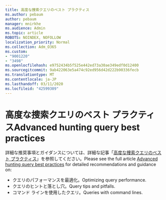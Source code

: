 ```yaml
---
title: 高度な捜索クエリのベスト プラクティス
ms.author: pebaum
author: pebaum
manager: mnirkhe
ms.audience: Admin
ms.topic: article
ROBOTS: NOINDEX, NOFOLLOW
localization_priority: Normal
ms.collection: Adm_O365
ms.custom:
- "9001220"
- "3498"
ms.openlocfilehash: e9752434b5f525e442ed73a30ae349edf0d12400
ms.sourcegitcommit: 9ab422063e5a474c92ed956d42d222b90336fecb
ms.translationtype: MT
ms.contentlocale: ja-JP
ms.lasthandoff: 03/11/2020
ms.locfileid: "42599309"
---
```

# <a name="advanced-hunting-query-best-practices"></a><span data-ttu-id="00bfb-102">高度な捜索クエリのベスト プラクティス</span><span class="sxs-lookup"><span data-stu-id="00bfb-102">Advanced hunting query best practices</span></span>

<span data-ttu-id="00bfb-103">詳細な推奨事項とガイダンスについては、詳細な記事「[高度な捜索クエリのベスト プラクティス](https://docs.microsoft.com/windows/security/threat-protection/microsoft-defender-atp/advanced-hunting-best-practices#optimize-query-performance)」を参照してください。</span><span class="sxs-lookup"><span data-stu-id="00bfb-103">Please see the full article [Advanced hunting query best practices](https://docs.microsoft.com/windows/security/threat-protection/microsoft-defender-atp/advanced-hunting-best-practices#optimize-query-performance) for detailed recommendations and guidance on:</span></span>
- <span data-ttu-id="00bfb-104">クエリのパフォーマンスを最適化。</span><span class="sxs-lookup"><span data-stu-id="00bfb-104">Optimizing query performance.</span></span>
- <span data-ttu-id="00bfb-105">クエリのヒントと落とし穴。</span><span class="sxs-lookup"><span data-stu-id="00bfb-105">Query tips and pitfalls.</span></span>
- <span data-ttu-id="00bfb-106">コマンド ラインを使用したクエリ。</span><span class="sxs-lookup"><span data-stu-id="00bfb-106">Queries with command lines.</span></span>


